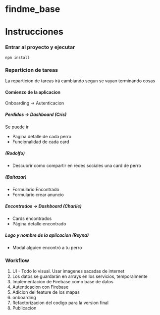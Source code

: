 # findme_base

# Instrucciones
### Entrar al proyecto y ejecutar
<code>npm install</code>

### Reparticion de tareas
<p>La reparticion de tareas irá cambiando segun se vayan terminando cosas</p>

#### Comienzo de la aplicacion
Onboarding -> Autenticacion

##### Perdidos -> Dashboard (Cris)
<p>Se puede ir</p>

* Pagina detalle de cada perro
* Funcionalidad de cada card

##### (Rodolfo)
* Descubrir como compartir en redes sociales una card de perro

##### (Baltazar)
* Formulario Encontrado
* Formulario crear anuncio


##### Encontrados -> Dashboard (Charlie)
+ Cards encontrados
+ Página detalle encontrado

##### Logo y nombre de la aplicacion (Reyna)
+ Modal alguien encontró a tu perro

### Workflow
<ol>
  <li>UI - Todo lo visual. Usar imagenes sacadas de internet</li>
  <li>Los datos se guardarán en arrays en los servicios, temporalmente</li>
  <li>Implementacion de Firebase como base de datos</li>
  <li>Autenticacion con Firebase</li>
  <li>Adicion del feature de los mapas</li>
  <li>onboarding</li>
  <li>Refactorizacion del codigo para la version final</li>
  <li>Publicacion</li>
 </ol>
